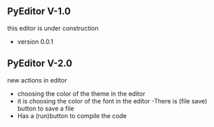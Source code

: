 ## PyEditor V-1.0
this editor is under construction
- version 0.0.1

## PyEditor V-2.0
new actions in editor
- choosing the color of the theme in the editor
- it is choosing the color of the font in the editor
-There is (file save) button to save a file
- Has a (run)button to compile the code

